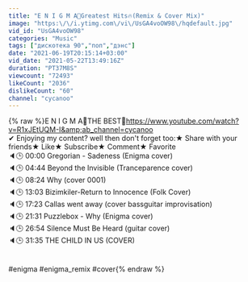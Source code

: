 ```yaml
---
title: "E N I G M A🍓Greatest Hits🔥(Remix & Cover Mix)"
image: "https:\/\/i.ytimg.com\/vi\/UsGA4voOW98\/hqdefault.jpg"
vid_id: "UsGA4voOW98"
categories: "Music"
tags: ["дискотека 90","поп","дэнс"]
date: "2021-06-19T20:15:14+03:00"
vid_date: "2021-05-22T13:49:16Z"
duration: "PT37M8S"
viewcount: "72493"
likeCount: "2036"
dislikeCount: "60"
channel: "cycanoo"
---
```

{% raw %}E N I G M A💯THE BEST🍓<a rel="nofollow" target="blank" href="https://www.youtube.com/watch?v=R1xJEtUQM-I&amp;ab_channel=cycanoo">https://www.youtube.com/watch?v=R1xJEtUQM-I&amp;ab_channel=cycanoo</a><br />✔ Enjoying my content? well then don't forget too:★ Share with your friends★ Like★ Subscribe★ Comment★ Favorite<br />🔈🕒 00:00 Gregorian - Sadeness (Enigma cover)<br />🔈🕒 04:44 Beyond the Invisible (Tranceparence cover)<br />🔈🕒 08:24 Why (cover 0001)<br />🔈🕒 13:03 Bizimkiler-Return to Innocence (Folk Cover)<br />🔈🕒 17:23 Callas went away (cover bassguitar improvisation)<br />🔈🕒 21:31 Puzzlebox - Why (Enigma cover)<br />🔈🕒 26:54 Silence Must Be Heard    (guitar cover) <br />🔈🕒 31:35 THE CHILD IN US (COVER)<br /><br /><br />#enigma  #enigma_remix #cover{% endraw %}
